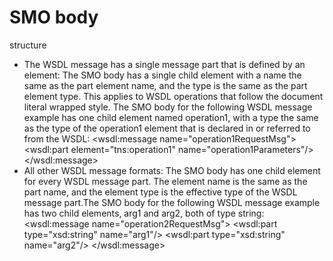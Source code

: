# SMO body
structure

- The WSDL message has
a single message part that is defined
by an element: The SMO body has a single child element with a
name the same as the part element name, and the type is the same as
the part element type. This applies to WSDL operations that follow
the document literal wrapped style. The SMO body for the following
WSDL message example has one child element named operation1,
with a type the same as the type of the operation1 element
that is declared in or referred to from the WSDL: <wsdl:message name="operation1RequestMsg">
    <wsdl:part element="tns:operation1" name="operation1Parameters"/>
</wsdl:message>
- All other WSDL message
formats: The SMO body has one child
element for every WSDL message part. The element name is the same
as the part name, and the element type is the effective type of the
WSDL message part.The SMO body for the following WSDL message example
has two child elements, arg1 and arg2,
both of type string:<wsdl:message name="operation2RequestMsg">
    <wsdl:part type="xsd:string" name="arg1"/>
    <wsdl:part type="xsd:string" name="arg2"/>
</wsdl:message>